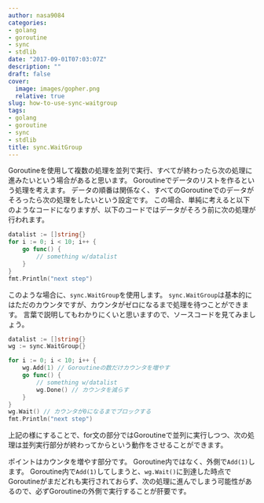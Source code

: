 ```yaml
---
author: nasa9084
categories:
- golang
- goroutine
- sync
- stdlib
date: "2017-09-01T07:03:07Z"
description: ""
draft: false
cover:
  image: images/gopher.png
  relative: true
slug: how-to-use-sync-waitgroup
tags:
- golang
- goroutine
- sync
- stdlib
title: sync.WaitGroup
---
```



Goroutineを使用して複数の処理を並列で実行、すべてが終わったら次の処理に進みたいという場合があると思います。
Goroutineでデータのリストを作るという処理を考えます。
データの順番は関係なく、すべてのGoroutineでのデータがそろったら次の処理をしたいという設定です。
この場合、単純に考えると以下のようなコードになりますが、以下のコードではデータがそろう前に次の処理が行われます。

``` go
datalist := []string{}
for i := 0; i < 10; i++ {
    go func() {
        // something w/datalist
    }
}
fmt.Println("next step")
```

このような場合に、`sync.WaitGroup`を使用します。
`sync.WaitGroup`は基本的にはただのカウンタですが、カウンタがゼロになるまで処理を待つことができます。
言葉で説明してもわかりにくいと思いますので、ソースコードを見てみましょう。

``` go
datalist := []string{}
wg := sync.WaitGroup{}

for i := 0; i < 10; i++ {
    wg.Add(1) // Goroutineの数だけカウンタを増やす
    go func() {
        // something w/datalist
        wg.Done() // カウンタを減らす
    }
}
wg.Wait() // カウンタが0になるまでブロックする
fmt.Println("next step")
```

上記の様にすることで、for文の部分ではGoroutineで並列に実行しつつ、次の処理は並列実行部分が終わってからという動作をさせることができます。

ポイントはカウンタを増やす部分です。
Goroutine内ではなく、外側で`Add(1)`します。
Goroutine内で`Add(1)`してしまうと、`wg.Wait()`に到達した時点でGoroutineがまだどれも実行されておらず、次の処理に進んでしまう可能性があるので、必ずGoroutineの外側で実行することが肝要です。

